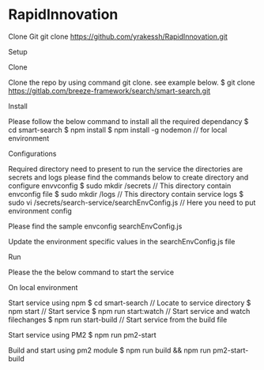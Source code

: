 # RapidInnovation

Clone Git
git clone https://github.com/yrakessh/RapidInnovation.git

Setup




Clone

Clone the repo by using command git clone. see example below.
$ git clone https://gitlab.com/breeze-framework/search/smart-search.git



Install

Please follow the below command to install all the required dependancy
$ cd smart-search
$ npm install
$ npm install -g  nodemon // for local environment



Configurations

Required directory need to present to run the service the directories are secrets and logs please find the commands below to create directory and configure envvconfig
$ sudo mkdir /secrets                        // This directory contain envconfig file
$ sudo mkdir /logs                           // This directory contain service logs 
$ sudo vi /secrets/search-service/searchEnvConfig.js  // Here you need to put environment config

Please find the sample envconfig searchEnvConfig.js

Update the environment specific values in the searchEnvConfig.js file




Run

Please the the below command to start the service

On local environment

Start service using npm
$ cd smart-search         // Locate to service directory
$ npm start               // Start service 
$ npm run start:watch     // Start service and watch filechanges
$ npm run start-build     // Start service from the build file

Start service using PM2
$ npm run pm2-start

Build and start using pm2 module
$ npm run build && npm run pm2-start-build






